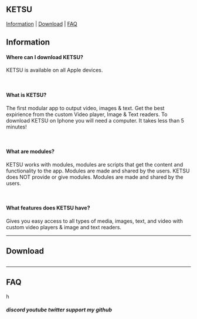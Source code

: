 <!DOCTYPE html>
<html>
  <head>
    <title>
      nincompoopp-KETSU
    </title>
  </head>
  <body>
    <section>
      <h1>
        KETSU
      </h1>
      <a href=#information>Information</a> | 
      <a href=#download>Download</a> | 
      <a href=#faq>FAQ</a>
    </section>
    <section>
      <h2 id="information">Information</h2>
        <article>
          <h4>
            Where can I download KETSU?
          </h4>
          <p>
            KETSU is available on all Apple devices.
          </p>
          <br>
          <h4>
            What is KETSU?
          </h4>
          <p>
            The first modular app to output video, images & text. Get the best expirience from the custom Video player, Image & Text readers. To download KETSU on Iphone you will need a computer. It takes less than 5 minutes!
          </p>
          <br>
          <h4>
            What are modules?
          </h4>
          <p>
            KETSU works with modules, modules are scripts that get the content and functionality to the app. Modules are made and shared by the users. KETSU does NOT provide or give modules. Modules are made and shared by the users.
          </p>
          <br>
          <h4>
            What features does KETSU have?
          </h4>
          <p>
            Gives you easy access to all types of media, images, text, and video with custom video players & image and text readers.
          </p>
      <hr>
      <h2 id="download">Download<h2/>
        <article>
          <p>
        </article>
      <hr>
      <h2 id="faq">FAQ</h2>
        <article>
          <p>
          h  
          </p>
        </article>
    <footer>
      <h5>
        discord youtube twitter support my github
      </h5>
    </footer>
  </body>
</html>
